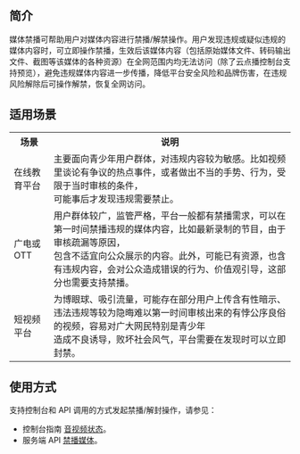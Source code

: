 ## 简介
媒体禁播可帮助用户对媒体内容进行禁播/解禁操作。用户发现违规或疑似违规的媒体内容时，可立即操作禁播，生效后该媒体内容（包括原始媒体文件、转码输出文件、截图等该媒体的各种资源）在全网范围内均无法访问（除了云点播控制台支持预览），避免违规媒体内容进一步传播，降低平台安全风险和品牌伤害，在违规风险解除后可操作解禁，恢复全网访问。

## 适用场景
<table>
    <tr>
        <th>
            场景               
        </th>
				<th>
           说明
        </th>
    </tr>
		 <tr>
        <td>
            在线教育平台
        </td>
				<td>
				主要面向青少年用户群体，对违规内容较为敏感。比如视频里谈论有争议的热点事件，或者做出不当的手势、行为，受限于当时审核的条件，</br>可能事后才发现违规需要禁止。
        </td>
 </tr>
<tr>
        <td>
            广电或 OTT
        </td>
				<td>
				用户群体较广，监管严格，平台一般都有禁播需求，可以在第一时间禁播违规的媒体内容，比如最新录制的节目，由于审核疏漏等原因，</br>包含不适宜向公众展示的内容。此外，可能已有资源，也含有违规内容，会对公众造成错误的行为、价值观引导，这部分也需要支持禁播。
        </td>
 </tr>
 <tr>
        <td>
            短视频平台
        </td>
				<td>
				为博眼球、吸引流量，可能存在部分用户上传含有性暗示、违法违规等较为隐晦难以第一时间审核出来的有悖公序良俗的视频，容易对广大网民特别是青少年</br>造成不良诱导，败坏社会风气，平台需要在发现时可以立即封禁。
        </td>
 </tr>
</table>

## 使用方式
支持控制台和 API 调用的方式发起禁播/解封操作，请参见：
- 控制台指南 [音视频状态](https://cloud.tencent.com/document/product/266/36452#.E9.9F.B3.E8.A7.86.E9.A2.91.E7.8A.B6.E6.80.81)。
- 服务端 API [禁播媒体](https://cloud.tencent.com/document/product/266/40636)。
